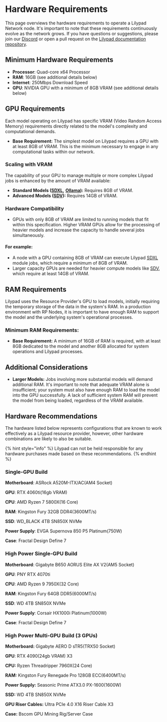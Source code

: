 # Hardware Requirements

This page overviews the hardware requirements to operate a Lilypad Network node. It's important to note that these requirements continuously evolve as the network grows. If you have questions or suggestions, please join our [Discord](https://lilypad.team/discord) or open a pull request on the [Lilypad documentation repository](https://github.com/Lilypad-Tech/lilypad-docs).

## Minimum Hardware Requirements

* **Processor**: Quad-core x64 Processor
* **RAM**: 16GB (see additional details below)
* **Internet**: 250Mbps Download Speed
* **GPU**: NVIDIA GPU with a minimum of 8GB VRAM (see additional details below)

## GPU Requirements

Each model operating on Lilypad has specific VRAM (Video Random Access Memory) requirements directly related to the model's complexity and computational demands.

* **Base Requirement:** The simplest model on Lilypad requires a GPU with at least 8GB of VRAM. This is the minimum necessary to engage in any computational tasks within our network.

### Scaling with VRAM

The capability of your GPU to manage multiple or more complex Lilypad jobs is enhanced by the amount of VRAM available:

* **Standard Models (**[**SDXL**](https://github.com/Lilypad-Tech/lilypad-module-sdxl-pipeline)**,** [**Ollama**](https://github.com/Lilypad-Tech/lilypad-module-ollama-pipeline)**):** Requires 8GB of VRAM.
* **Advanced Models (**[**SDV**](https://github.com/Lilypad-Tech/lilypad-module-sdv-pipeline)**):** Requires 14GB of VRAM.

### Hardware Compatibility

* GPUs with only 8GB of VRAM are limited to running models that fit within this specification. Higher VRAM GPUs allow for the processing of heavier models and increase the capacity to handle several jobs simultaneously.

#### For example:&#x20;

* A node with a GPU containing 8GB of VRAM can execute Lilypad [SDXL](https://github.com/Lilypad-Tech/lilypad-module-sdxl-pipeline) module jobs, which require a minimum of 8GB of VRAM.
* Larger capacity GPUs are needed for heavier compute models like [SDV](https://github.com/Lilypad-Tech/lilypad-module-sdv-pipeline), which require at least 14GB of VRAM.

## RAM Requirements

Lilypad uses the Resource Provider's GPU to load models, initially requiring the temporary storage of the data in the system's RAM. In a production environment with RP Nodes, it is important to have enough RAM to support the model and the underlying system's operational processes.

### Minimum RAM Requirements:

* **Base Requirement:** A minimum of 16GB of RAM is required, with at least 8GB dedicated to the model and another 8GB allocated for system operations and Lilypad processes.

## Additional Considerations

* **Larger Models:** Jobs involving more substantial models will demand additional RAM. It's important to note that adequate VRAM alone is insufficient; your system must also have enough RAM to load the model into the GPU successfully. A lack of sufficient system RAM will prevent the model from being loaded, regardless of the VRAM available.

## Hardware Recommendations

The hardware listed below represents configurations that are known to work effectively as a Lilypad resource provider, however, other hardware combinations are likely to also be suitable.

{% hint style="info" %}
Lilypad can not be held responsible for any hardware purchases made based on these recommendations.
{% endhint %}

### Single-GPU Build

**Motherboard**: ASRock A520M-ITX/AC(AM4 Socket)

**GPU**: RTX 4060ti(16gb VRAM)

**CPU**: AMD Ryzen 7 5800X(16 Core)

**RAM**: Kingston Fury 32GB DDR4(3600MT/s)

**SSD**: WD\_BLACK 4TB SN850X NVMe

**Power Supply**: EVGA Supernova 850 P5 Platinum(750W)

**Case**: Fractal Design Define 7

### High Power Single-GPU Build

**Motherboard**: Gigabyte B650 AORUS Elite AX V2(AM5 Socket)

**GPU**: PNY RTX 4070ti

**CPU**: AMD Ryzen 9 7950X(32 Core)

**RAM**: Kingston Fury 64GB DDR5(6000MT/s)

**SSD**: WD 4TB SN850X NVMe

**Power Supply**: Corsair HX1000i Platinum(1000W)

**Case**: Fractal Design Define 7

### High Power Multi-GPU Build (3 GPUs)

**Motherboard:** Gigabyte AERO D sTR5(TRX50 Socket)

**GPU**: RTX 4090(24gb VRAM) X3

**CPU:** Ryzen Threadripper 7960X(24 Core)

**RAM:** Kingston Fury Renegade Pro 128GB ECC(6400MT/s)

**Power Supply:** Seasonic Prime ATX3.0 PX-1600(1600W)

**SSD:** WD 4TB SN850X NVMe

**GPU Riser Cables:** Ultra PCIe 4.0 X16 Riser Cable X3

**Case:** Bscom GPU Mining Rig/Server Case
